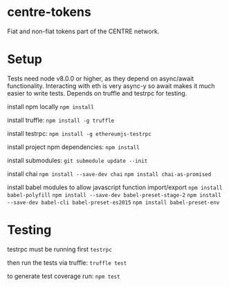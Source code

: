 # centre-tokens
Fiat and non-fiat tokens part of the CENTRE network. 

# Setup
Tests need node v8.0.0 or higher, as they depend on async/await functionality. Interacting with eth is very async-y so await makes it much easier to write tests.
Depends on truffle and testrpc for testing.

install npm locally
```npm install```

install truffle:
```npm install -g truffle```

install testrpc:
```npm install -g ethereumjs-testrpc```

install project npm dependencies:
```npm install```

install submodules:
```git submodule update --init```

install chai
```npm install --save-dev chai```
```npm install chai-as-promised```

install babel modules to allow javascript function import/export
```npm install babel-polyfill```
```npm install --save-dev babel-preset-stage-2```
```npm install --save-dev babel-cli babel-preset-es2015```
```npm install babel-preset-env```

# Testing
testrpc must be running first
```testrpc```

then run the tests via truffle:
```truffle test```

to generate test coverage run:
```npm test```
